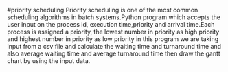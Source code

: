 #priority scheduling
Priority scheduling is one of the most common scheduling algorithms in batch systems.Python program which accepts the user input on the process id, execution time,priority and arrival time.Each process is assigned a priority, the lowest number in priority as high priority and highest number in priority as low priority in this program we are taking input from a csv file and calculate the waiting time and turnaround time and also average waiting time and average turnaround time then draw the gantt chart by using the input data.
